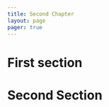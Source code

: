 ```yaml
---
title: Second Chapter
layout: page 
pager: true
---
```

First section
=============

Second Section
=============
